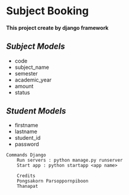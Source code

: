 # **Subject Booking**
#### This project create by django framework
## *Subject Models*
- code
- subject_name
- semester
- academic_year
- amount
- status

## *Student Models*
  - firstname
  - lastname
  - student_id
  - password


```
Commands Django
    Run servers : python manage.py runserver
    Start app : python startapp <app name>
```
```
    Credits
    Pongsakorn Parsoppornpiboon
    Thanapat 
```
